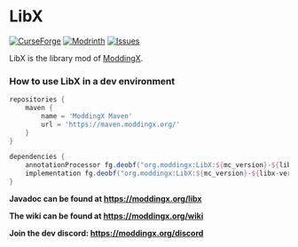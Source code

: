 # LibX

[![CurseForge](https://cf.way2muchnoise.eu/full_412525_downloads.svg)](https://www.curseforge.com/minecraft/mc-mods/libx)
[![Modrinth](https://modrinth-utils.vercel.app/api/badge/downloads?id=qEH6GYul&logo=true)](https://modrinth.com/mod/libx)
[![Issues](https://img.shields.io/github/issues/noeppi-noeppi/LibX)](https://github.com/noeppi-noeppi/LibX/issues)

LibX is the library mod of [ModdingX](https://moddingx.org/).

### How to use LibX in a dev environment

```groovy
repositories {
    maven {
        name = 'ModdingX Maven'
        url = 'https://maven.moddingx.org/'
    }
}

dependencies {
    annotationProcessor fg.deobf("org.moddingx:LibX:${mc_version}-${libx-version}")
    implementation fg.deobf("org.moddingx:LibX:${mc_version}-${libx-version}")
}
```

**Javadoc can be found at https://moddingx.org/libx**

**The wiki can be found at https://moddingx.org/wiki**

**Join the dev discord: https://moddingx.org/discord**

